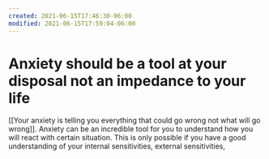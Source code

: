 ```yaml
---
created: 2021-06-15T17:46:30-06:00
modified: 2021-06-15T17:59:04-06:00
---
```


# Anxiety should be a tool at your disposal not an impedance to your life

[[Your anxiety is telling you everything that could go wrong not what will go wrong]]. Anxiety can be an incredible tool for you to understand how you will react with certain situation. This is only possible if you have a good understanding of your internal sensitivities, external sensitivities,
